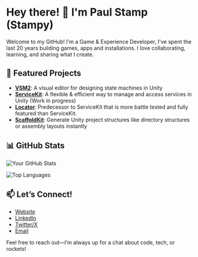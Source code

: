 # Hey there! 👋 I'm Paul Stamp (Stampy)

Welcome to my GitHub! I'm a Game & Experience Developer, I've spent the last 20 years building games, apps and installations. I love collaborating, learning, and sharing what I create.

## 🌟 Featured Projects
- **[VSM2](https://github.com/PaulNonatomic/VisualStateMachineV2)**: A visual editor for designing state machines in Unity
- **[ServiceKit](https://github.com/PaulNonatomic/ServiceKit)**: A flexible & efficient way to manage and access services in Unity (Work in progress)
- **[Locator](https://github.com/PaulNonatomic/ServiceLocator)**: Predecessor to ServiceKit that is more battle tested and fully featured than ServiceKit. 
- **[ScaffoldKit](https://github.com/PaulNonatomic/ScaffoldKit)**: Generate Unity project structures like directory structures or assembly layouts instantly

## 📊 GitHub Stats
![Your GitHub Stats](https://github-readme-stats.vercel.app/api?username=PaulNonatomic&show_icons=true&theme=radical)

![Top Languages](https://github-readme-stats.vercel.app/api/top-langs/?username=PaulNonatomic&layout=compact&theme=radical)

## 📫 Let’s Connect!
- [Website](https://www.nonatomic.co.uk)
- [LinkedIn](https://www.linkedin.com/in/paulstamp/)
- [Twitter/X](https://x.com/paulstamp)
- [Email](mailto:paul@nonatomic.co.uk)

Feel free to reach out—I’m always up for a chat about code, tech, or rockets!
